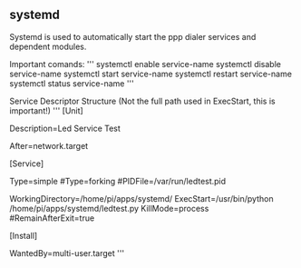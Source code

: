<h2>systemd</h2>

Systemd is used to automatically start the ppp dialer services and dependent modules.

Important comands:
'''
systemctl enable service-name
systemctl disable service-name
systemctl start service-name
systemctl restart service-name
systemctl status service-name
'''

Service Descriptor Structure
(Not the full path used in ExecStart, this is important!)
'''
[Unit]

Description=Led Service Test

After=network.target

[Service]

Type=simple
#Type=forking
#PIDFile=/var/run/ledtest.pid

WorkingDirectory=/home/pi/apps/systemd/
ExecStart=/usr/bin/python /home/pi/apps/systemd/ledtest.py
KillMode=process
#RemainAfterExit=true

[Install]

WantedBy=multi-user.target
'''
